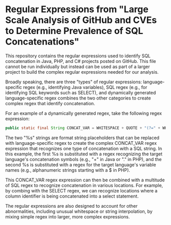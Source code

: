# Regular Expressions from "Large Scale Analysis of GitHub and CVEs to Determine Prevalence of SQL Concatenations"

This repository contains the regular expressions used to identify SQL concatenation in Java, PHP, and C# projects posted on GitHub. This file cannot be run individually but instead can be used as part of
a larger project to build the complex regular expressions needed for our analysis.

Broadly speaking, there are three "types" of regular expressions: language-specific regex (e.g., identifying Java variables), SQL regex (e.g., for identifying SQL keywords such as SELECT), and 
dynamically generated language-specific regex combines the two other categories to create complex regex that identify concatenation.

For an example of a dynamically generated regex, take the following regex expression:

```java
public static final String CONCAT_VAR = WHITESPACE + QUOTE + "(?=" + WHITESPACE + "%s" + WHITESPACE + "%s" + ")";
```

The two "%s" strings are format string placeholders that can be replaced with language-specific regex to create the complex CONCAT_VAR regex expression that recognizes one type of
concatenation with a SQL string.  In this example, the first %s is substituted with a regex recognizing the target language's concatenation symbols (e.g., "+" in Java or "." in PHP), and 
the second %s is substituted with a regex for the target language's variable names (e.g., alphanumeric strings starting with a $ in PHP).

This CONCAT_VAR regex expression can then be combined with a multitude of SQL regex to recognize concatenation in various locations. For example, by combing with the SELECT regex,
we can recognize locations where a column identifier is being concatenated into a select statement.

The regular expressions are also designed to account for other abnormalities, including unusual whitespace or string interpolation, by mixing simple regex into larger, more complex expressions.
